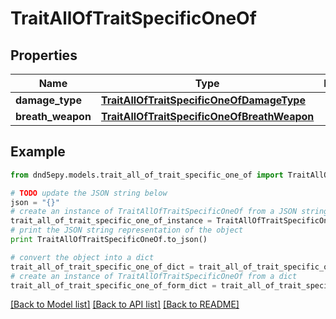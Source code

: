 # TraitAllOfTraitSpecificOneOf


## Properties
Name | Type | Description | Notes
------------ | ------------- | ------------- | -------------
**damage_type** | [**TraitAllOfTraitSpecificOneOfDamageType**](TraitAllOfTraitSpecificOneOfDamageType.md) |  | [optional] 
**breath_weapon** | [**TraitAllOfTraitSpecificOneOfBreathWeapon**](TraitAllOfTraitSpecificOneOfBreathWeapon.md) |  | [optional] 

## Example

```python
from dnd5epy.models.trait_all_of_trait_specific_one_of import TraitAllOfTraitSpecificOneOf

# TODO update the JSON string below
json = "{}"
# create an instance of TraitAllOfTraitSpecificOneOf from a JSON string
trait_all_of_trait_specific_one_of_instance = TraitAllOfTraitSpecificOneOf.from_json(json)
# print the JSON string representation of the object
print TraitAllOfTraitSpecificOneOf.to_json()

# convert the object into a dict
trait_all_of_trait_specific_one_of_dict = trait_all_of_trait_specific_one_of_instance.to_dict()
# create an instance of TraitAllOfTraitSpecificOneOf from a dict
trait_all_of_trait_specific_one_of_form_dict = trait_all_of_trait_specific_one_of.from_dict(trait_all_of_trait_specific_one_of_dict)
```
[[Back to Model list]](../README.md#documentation-for-models) [[Back to API list]](../README.md#documentation-for-api-endpoints) [[Back to README]](../README.md)


